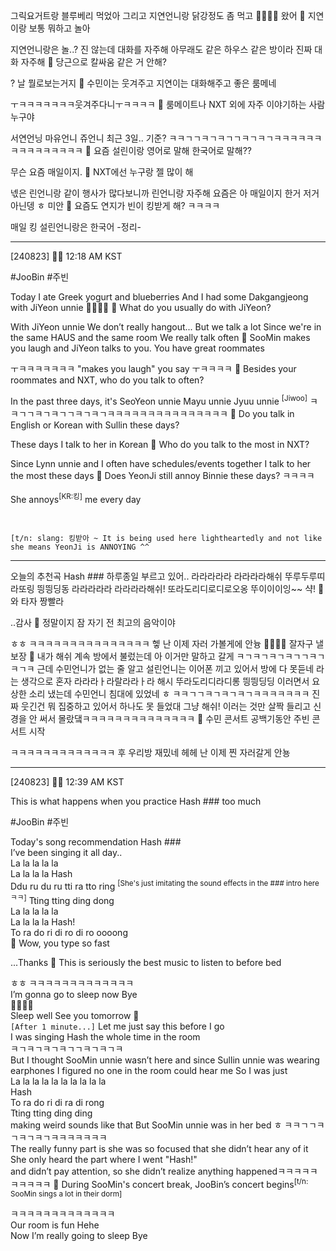 그릭요거트랑 블루베리
먹었아
그리고 지연언니랑
닭강정도 좀 먹고
💃🕺💃🕺
왔어
🫧 지연이랑 보통 뭐하고 놀아

지연언니랑은
놀..? 진 않는데
대화를 자주해
아무래도 같은 하우스 같은 방이라
진짜 대화 자주해
🫧 당근으로 칼싸움 같은 거 안해?

? 날 뭘로보는거지
🫧 수민이는 웃겨주고 지연이는 대화해주고 좋은 룸메네

ㅜㅋㅋㅋㅋㅋㅋㅋ웃겨주다니ㅜㅋㅋㅋㅋ
🫧 룸메이트나 NXT 외에 자주 이야기하는 사람 누구야

서연언닝
마유언니
쥬언니
최근
3일.. 기준?
ㅋㅋㄱㄱㅋㄱㅋㄱㄱㅋㄱㅋㄱㅋㅋㅋㅋㅋㅋㅋㅋㅋㅋㅋㅋㅋㅋㅋ
🫧 요즘 설린이랑 영어로 말해 한국어로 말해??

무슨 요즘
매일이지.
🫧 NXT에선 누구랑 젤 많이 해

넧은 린언니랑 같이 행사가 많다보니까
린언니랑 자주해 요즘은
아
매일이지 한거
저거 아닌뎅 ㅎ
미안
🫧 요즘도 연지가 빈이 킹받게 해? ㅋㅋㅋㅋ

매일
킹
설린언니랑은
한국어
-정리-


____

[240823] 🐣💭 12:18 AM KST



#JooBin #주빈

Today
I ate Greek yogurt and blueberries
And I had some Dakgangjeong with JiYeon unnie 
💃🕺💃🕺
🫧 What do you usually do with JiYeon?

With JiYeon unnie
We don’t really hangout...
But we talk a lot
Since we're in the same HAUS and the same room
We really talk often
🫧 SooMin makes you laugh and JiYeon talks to you. You have great roommates

ㅜㅋㅋㅋㅋㅋㅋㅋ "makes you laugh" you say ㅜㅋㅋㅋㅋ
🫧 Besides your roommates and NXT, who do you talk to often?

In the past three days, it's SeoYeon unnie
Mayu unnie
Jyuu unnie <sup>[Jiwoo]</sup>
ㅋㅋㄱㄱㅋㄱㅋㄱㄱㅋㄱㅋㄱㅋㅋㅋㅋㅋㅋㅋㅋㅋㅋㅋㅋㅋㅋㅋ
🫧 Do you talk in English or Korean with Sullin these days?

These days
I talk to her in Korean
🫧 Who do you talk to the most in NXT?

Since Lynn unnie and I often have schedules/events together
I talk to her the most these days
🫧 Does YeonJi still annoy Binnie these days? ㅋㅋㅋㅋ

She annoys<sup>[KR:킹]</sup> me every day 

<br>


`[t/n: slang: 킹받아 ~ It is being used here lightheartedly and not like she means YeonJi is ANNOYING ^^`

____
오늘의
추천곡
Hash ###
하루종일 부르고 있어..
라라라라라
라라라라해쉬
뚜루두루띠라또링
띙띙딩동
라라라라라
라라라라해쉬!
또라도리디로디로오옹
뚜이이이잉~~
샥!
🫧 와 타자 짱빨라

..감사
🫧 정말이지 잠 자기 전 최고의 음악이야

ㅎㅎ
ㅋㅋㅋㅋㅋㅋㅋㅋㅋㅋㅋㅋㅋㅋㅋ
헿
난 이제 자러 가볼게에
안늉
👋🏻👋🏻
잘자구
낼보장
🤍
내가
해쉬
계속 방에서 불렀는데
아 이거만 말하고 갈게
ㅋㄱㅋㄱㅋㄱㅋㄱㄱㅋㄱㅋㄱㅋ
근데
수민언니가 없는 줄 알고
설린언니는 이어폰 끼고 있어서
방에 다 못듣네
라는 생각으로
혼자
라라라ㅏ라랄라라ㅏ라
해시
뚜라도리디라디롱
띙띙딩딩
이러면서 요상한 소리 냈는데
수민언니 침대에 있었네
ㅎ
ㅋㅋㄱㄱㅋㄱㅋㄱㅋㄱㅋㅋㅋㅋㅋㅋㅋ
진짜 웃긴건
뭐 집중하고 있어서
하나도 못 들었대
그냥 해쉬! 이러는 것만
살짝 들리고
신경을 안 써서 몰랐댘ㅋㅋㅋㅋㅋㅋㅋㅋㅋㅋㅋㅋㅋㅋ
🫧 수민 콘서트 공백기동안 주빈 콘서트 시작

ㅋㅋㅋㅋㅋㅋㅋㅋㅋㅋㅋㅋㅋ
후
우리방 재밌네
헤헤
난 이제
찐 자러갈게
안뇽

---

[240823] 🐣💭 12:39 AM KST

This is what happens when you practice Hash ### too much

#JooBin #주빈

Today's song recommendation
Hash ###  
I’ve been singing it all day..  
La la la la la  
La la la la Hash  
Ddu ru du ru tti ra tto ring  <sup>[She's just imitating the sound effects in the ### intro here ㅋㅋ]</sup>
Tting tting ding dong  
La la la la la  
La la la la Hash!  
To ra do ri di ro di ro oooong  
🫧 Wow, you type so fast

...Thanks
🫧 This is seriously the best music to listen to before bed

ㅎㅎ 
ㅋㅋㅋㅋㅋㅋㅋㅋㅋㅋㅋㅋㅋ  
I’m gonna go to sleep now 
Bye  
👋🏻👋🏻  
Sleep well
See you tomorrow
🤍  
`[After 1 minute...]`
Let me just say this before I go  
I was singing Hash the whole time in the room  
ㅋㄱㅋㄱㅋㄱㅋㄱㄱㅋㄱㅋㄱㅋ  
But I thought SooMin unnie wasn’t here 
and since Sullin unnie was wearing earphones 
I figured no one in the room could hear me
So I was just  
La la la la la la la la la la  
Hash  
To ra do ri di ra di rong  
Tting tting ding ding  
making weird sounds like that
But SooMin unnie was in her bed
ㅎ
ㅋㅋㄱㄱㅋㄱㅋㄱㅋㄱㅋㅋㅋㅋㅋㅋㅋ  
The really funny part is she was so focused that she didn’t hear any of it
She only heard the part where I went "Hash!"  
and didn’t pay attention, so she didn’t realize anything happenedㅋㅋㅋㅋㅋㅋㅋㅋㅋㅋ
🫧 During SooMin's concert break, JooBin’s concert begins<sup>[t/n: SooMin sings a lot in their dorm]</sup>

ㅋㅋㅋㅋㅋㅋㅋㅋㅋㅋㅋㅋㅋ  
Our room is fun
Hehe  
Now I’m really going to sleep 
Bye